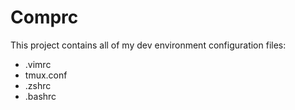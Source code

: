 # Comprc

This project contains all of my dev environment configuration files:
* .vimrc
* tmux.conf
* .zshrc
* .bashrc
